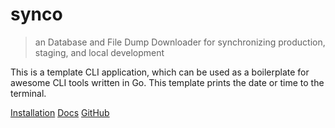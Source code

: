 # synco

> an Database and File Dump Downloader for synchronizing production, staging, and local development

This is a template CLI application, which can be used as a boilerplate for awesome CLI tools written in Go.
This template prints the date or time to the terminal.

[Installation](installation.md)
[Docs](docs.md)
[GitHub](https://github.com/sandstorm/synco)
